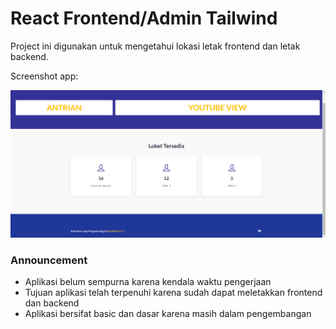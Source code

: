 # React Frontend/Admin Tailwind

Project ini digunakan untuk mengetahui lokasi letak frontend dan letak backend.

Screenshot app:

![alt text](https://github.com/RivaldiIdris777/laravel_web_antrian/blob/main/public/upload/sc_app/antrianappsc.png?raw=true)


### Announcement
- Aplikasi belum sempurna karena kendala waktu pengerjaan
- Tujuan aplikasi telah terpenuhi karena sudah dapat meletakkan frontend dan backend
- Aplikasi bersifat basic dan dasar karena masih dalam pengembangan

